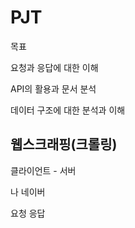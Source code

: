 # PJT

목표

요청과 응답에 대한 이해

API의 활용과 문서 분석

데이터 구조에 대한 분석과 이해



## 웹스크래핑(크롤링)



클라이언트 - 서버

나					네이버

요청					응답





